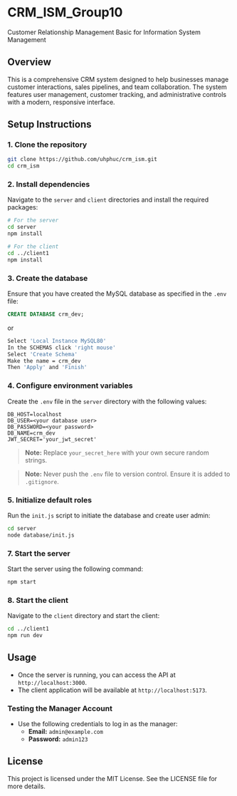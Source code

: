 # CRM_ISM_Group10
Customer Relationship Management Basic for Information System Management 

## Overview

This is a comprehensive CRM system designed to help businesses manage customer interactions, sales pipelines, and team collaboration. The system features user management, customer tracking, and administrative controls with a modern, responsive interface.

## Setup Instructions

### 1. Clone the repository

```bash
git clone https://github.com/uhphuc/crm_ism.git
cd crm_ism
```

### 2. Install dependencies

Navigate to the `server` and `client` directories and install the required packages:

```bash
# For the server
cd server
npm install

# For the client
cd ../client1
npm install
```

### 3. Create the database

Ensure that you have created the MySQL database as specified in the `.env` file:

```sql
CREATE DATABASE crm_dev;
```
or 
```bash
Select 'Local Instance MySQL80'
In the SCHEMAS click 'right mouse'
Select 'Create Schema' 
Make the name = crm_dev
Then 'Apply' and 'Finish'
```

### 4. Configure environment variables

Create the `.env` file in the `server` directory with the following values:

```properties
DB_HOST=localhost
DB_USER=<your database user>
DB_PASSWORD=<your password>
DB_NAME=crm_dev
JWT_SECRET='your_jwt_secret'
```

> **Note:** Replace `your_secret_here` with your own secure random strings.

> **Note:** Never push the `.env` file to version control. Ensure it is added to `.gitignore`.

### 5. Initialize default roles

Run the `init.js` script to initiate the database and create user admin:

```bash
cd server
node database/init.js
```


### 7. Start the server

Start the server using the following command:

```bash
npm start
```

### 8. Start the client

Navigate to the `client` directory and start the client:

```bash
cd ../client1
npm run dev
```


## Usage

- Once the server is running, you can access the API at `http://localhost:3000`.
- The client application will be available at `http://localhost:5173`.

### Testing the Manager Account

- Use the following credentials to log in as the manager:
  - **Email:** `admin@example.com`
  - **Password:** `admin123`

## License

This project is licensed under the MIT License. See the LICENSE file for more details.
